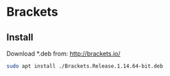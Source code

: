 # Brackets

## Install

Download *.deb from: http://brackets.io/

```bash
sudo apt install ./Brackets.Release.1.14.64-bit.deb 
```

